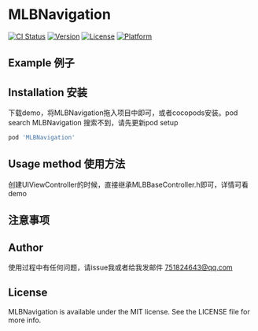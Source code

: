 # MLBNavigation

[![CI Status](https://img.shields.io/travis/751824643@qq.com/MLBNavigation.svg?style=flat)](https://travis-ci.org/751824643@qq.com/MLBNavigation)
[![Version](https://img.shields.io/cocoapods/v/MLBNavigation.svg?style=flat)](https://cocoapods.org/pods/MLBNavigation)
[![License](https://img.shields.io/cocoapods/l/MLBNavigation.svg?style=flat)](https://cocoapods.org/pods/MLBNavigation)
[![Platform](https://img.shields.io/cocoapods/p/MLBNavigation.svg?style=flat)](https://cocoapods.org/pods/MLBNavigation)

## Example 例子

## Installation 安装

下载demo，将MLBNavigation拖入项目中即可，或者cocopods安装。pod search MLBNavigation 搜索不到，请先更新pod setup

```ruby
pod 'MLBNavigation'
```

## Usage method 使用方法

创建UIViewController的时候，直接继承MLBBaseController.h即可，详情可看demo

## 注意事项

 
## Author

使用过程中有任何问题，请issue我或者给我发邮件
751824643@qq.com

## License

MLBNavigation is available under the MIT license. See the LICENSE file for more info.
